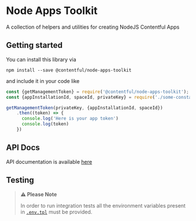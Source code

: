 Node Apps Toolkit
===

A collection of helpers and utilities for creating NodeJS Contentful Apps

## Getting started
 
You can install this library via
 
```
npm install --save @contentful/node-apps-toolkit
```

and include it in your code like

```js
const {getManagementToken} = require('@contentful/node-apps-toolkit');
const {appInstallationId, spaceId, privateKey} = require('./some-constants');

getManagementToken(privateKey, {appInstallationId, spaceId})
    .then((token) => {
      console.log('Here is your app token')
      console.log(token)
    })
```

## API Docs

API documentation is available [here](https://contentful.github.io/node-apps-toolkit/)

## Testing

> **:warning: Please Note**
> 
> In order to run integration tests all the environment variables present in 
[`.env.tpl`](./.env.tpl) must be provided.
